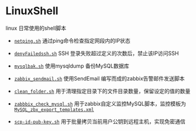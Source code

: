 # LinuxShell
linux 日常使用的shell脚本

- [`netping.sh`](https://github.com/bytelogs/LinuxShell/blob/master/netping.sh) 通过ping命令检查指定网段内的IP状态

- [`denyFailedssh.sh`](https://github.com/bytelogs/LinuxShell/blob/master/denyFailedssh.sh) SSH 登录失败超过定义的次数后，禁止该IP访问SSH

- [`mysqlbak.sh`](https://github.com/bytelogs/LinuxShell/blob/master/mysqlbak.sh) 使用mysqldump 备份MySQL数据库

- [`zabbix_sendmail.sh`](https://github.com/bytelogs/LinuxShell/blob/master/zabbix_sendmail.sh) 使用SendEmail 编写而成的zabbix告警邮件发送脚本

- [`clean_folder.sh`](https://github.com/bytelogs/LinuxShell/blob/master/clean_folder.sh) 用于清理指定目录下的文件目录数量，保留设定的值的数量

- [`zabbbix_check_mysql.sh`](https://github.com/bytelogs/LinuxShell/blob/master/zabbix_check_mysql/zabbix_check_mysql.sh) 用于zabbix自定义监控MySQL脚本，监控模板为    [`MySQL_zbx_export_templates.xml`](https://github.com/bytelogs/LinuxShell/blob/master/zabbix_check_mysql/MySQL_zbx_export_templates.xml) 

- [`scp-id-pub-key.sh`](https://github.com/bytelogs/LinuxShell/blob/master/scp-id-pub-key.sh) 用于批量拷贝当前用户公钥到远程主机，实现免密通信

